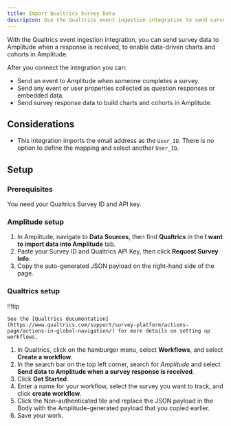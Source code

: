 ```yaml
--- 
title: Import Qualtrics Survey Data
descripton: Use the Qualtrics event ingestion integration to send survey data to Amplitude when a response is received, and enable data-driven charts and cohorts in Amplitude.
---
```


With the Qualtrics event ingestion integration, you can send survey data to Amplitude when a response is received, to enable data-driven charts and cohorts in Amplitude.

After you connect the integration you can:

- Send an event to Amplitude when someone completes a survey.
- Send any event or user properties collected as question responses or embedded data.
- Send survey response data to build charts and cohorts in Amplitude.

## Considerations

- This integration imports the email address as the `User_ID`. There is no option to define the mapping and select another `User_ID`.

## Setup

### Prerequisites

You need your Qualtrics Survey ID and API key. 

### Amplitude setup

1. In Amplitude, navigate to **Data Sources**, then find **Qualtrics** in the **I want to import data into Amplitude** tab.
2. Paste your Survey ID and Qualtrics API Key, then click **Request Survey Info**.
3. Copy the auto-generated JSON payload on the right-hand side of the page.

### Qualtrics setup

!!!tip

    See the [Qualtrics documentation](https://www.qualtrics.com/support/survey-platform/actions-page/actions-in-global-navigation/) for more details on setting up workflows. 

1. In Qualtrics, click on the hamburger menu, select **Workflows**, and  select **Create a workflow**.
2. In the search bar on the top left corner, search for *Amplitude* and select **Send data to Amplitude when a survey response is received**.
3. Click **Get Started**.
4. Enter a name for your workflow, select the survey you want to track, and click **create workflow**.
5. Click the Non-authenticated tile and replace the JSON payload in the Body with the Amplitude-generated payload that you copied earlier.
6. Save your work.
